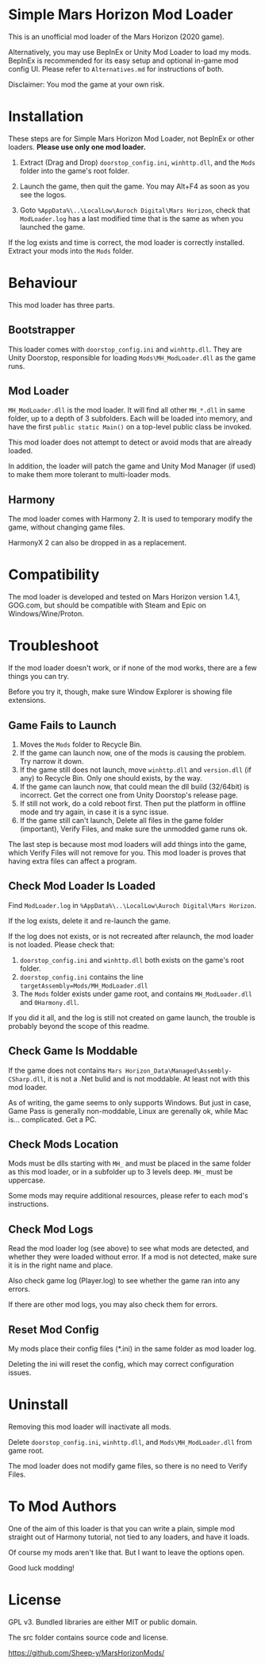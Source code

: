 # Simple Mars Horizon Mod Loader #

This is an unofficial mod loader of the Mars Horizon (2020 game).

Alternatively, you may use BepInEx or Unity Mod Loader to load my mods.
BepInEx is recommended for its easy setup and optional in-game mod config UI.
Please refer to `Alternatives.md` for instructions of both.

Disclaimer: You mod the game at your own risk.


# Installation #

These steps are for Simple Mars Horizon Mod Loader, not BepInEx or other loaders. 
**Please use only one mod loader.**

1. Extract (Drag and Drop) `doorstop_config.ini`, `winhttp.dll`, and the `Mods` folder into the game's root folder.

2. Launch the game, then quit the game.  You may Alt+F4 as soon as you see the logos.

3. Goto `%AppData%\..\LocalLow\Auroch Digital\Mars Horizon`, check that `ModLoader.log` has a last modified time that is the same as when you launched the game.

If the log exists and time is correct, the mod loader is correctly installed.
Extract your mods into the `Mods` folder.


# Behaviour #

This mod loader has three parts.

## Bootstrapper ##

This loader comes with `doorstop_config.ini` and `winhttp.dll`.
They are Unity Doorstop, responsible for loading `Mods\MH_ModLoader.dll` as the game runs.

## Mod Loader ##

`MH_ModLoader.dll` is the mod loader.
It will find all other `MH_*.dll` in same folder, up to a depth of 3 subfolders.
Each will be loaded into memory, and have the first `public static Main()` on a top-level public class be invoked.

This mod loader does not attempt to detect or avoid mods that are already loaded.

In addition, the loader will patch the game and Unity Mod Manager (if used) to make them more
tolerant to multi-loader mods.

## Harmony ##

The mod loader comes with Harmony 2.
It is used to temporary modify the game, without changing game files.

HarmonyX 2 can also be dropped in as a replacement.


# Compatibility #

The mod loader is developed and tested on Mars Horizon version 1.4.1, GOG.com,
but should be compatible with Steam and Epic on Windows/Wine/Proton.


# Troubleshoot #

If the mod loader doesn't work, or if none of the mod works, there are a few things you can try.

Before you try it, though, make sure Window Explorer is showing file extensions.

## Game Fails to Launch ##

1. Moves the `Mods` folder to Recycle Bin.
2. If the game can launch now, one of the mods is causing the problem.  Try narrow it down.
3. If the game still does not launch, move `winhttp.dll` and `version.dll` (if any) to Recycle Bin.  Only one should exists, by the way.
4. If the game can launch now, that could mean the dll build (32/64bit) is incorrect.
Get the correct one from Unity Doorstop's release page.
5. If still not work, do a cold reboot first.  Then put the platform in offline mode and try again, in case it is a sync issue.
7. If the game still can't launch, Delete all files in the game folder (important), Verify Files, and make sure the unmodded game runs ok.

The last step is because most mod loaders will add things into the game,
which Verify Files will not remove for you.
This mod loader is proves that having extra files can affect a program.

## Check Mod Loader Is Loaded ##

Find `ModLoader.log` in `%AppData%\..\LocalLow\Auroch Digital\Mars Horizon`.

If the log exists, delete it and re-launch the game.

If the log does not exists, or is not recreated after relaunch, the mod loader is not loaded.
Please check that:

1. `doorstop_config.ini` and `winhttp.dll` both exists on the game's root folder.
2. `doorstop_config.ini` contains the line `targetAssembly=Mods/MH_ModLoader.dll`
3. The `Mods` folder exists under game root, and contains `MH_ModLoader.dll` and `0Harmony.dll`.

If you did it all, and the log is still not created on game launch,
the trouble is probably beyond the scope of this readme.

## Check Game Is Moddable ##

If the game does not contains `Mars Horizon_Data\Managed\Assembly-CSharp.dll`, it is not a .Net bulid and is not moddable.
At least not with this mod loader.

As of writing, the game seems to only supports Windows.
But just in case, Game Pass is generally non-moddable, Linux are gerenally ok,
while Mac is... complicated.  Get a PC.

## Check Mods Location ##

Mods must be dlls starting with `MH_` and must be placed in the same folder as this mod loader,
or in a subfolder up to 3 levels deep.  `MH_` must be uppercase.

Some mods may require additional resources, please refer to each mod's instructions.

## Check Mod Logs ##

Read the mod loader log (see above) to see what mods are detected, and whether they were
loaded without error.  If a mod is not detected, make sure it is in the right name and place.

Also check game log (Player.log) to see whether the game ran into any errors.

If there are other mod logs, you may also check them for errors.

## Reset Mod Config ##

My mods place their config files (*.ini) in the same folder as mod loader log.

Deleting the ini will reset the config, which may correct configuration issues.


# Uninstall #

Removing this mod loader will inactivate all mods.

Delete `doorstop_config.ini`, `winhttp.dll`, and `Mods\MH_ModLoader.dll` from game root.

The mod loader does not modify game files, so there is no need to Verify Files.


# To Mod Authors #

One of the aim of this loader is that you can write a plain, simple mod
straight out of Harmony tutorial, not tied to any loaders, and have it loads.

Of course my mods aren't like that.  But I want to leave the options open.

Good luck modding!

# License #

GPL v3.  Bundled libraries are either MIT or public domain.

The src folder contains source code and license.

https://github.com/Sheep-y/MarsHorizonMods/
